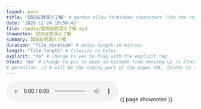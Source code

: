 ```yaml
---
layout: post
title: '認同反對深入了解' # quotes allow forbidden characters like the colon
date: '2020-11-24 10:50:42'
file: /audio/認同反對深入了解.mp3
shownotes: 認同反對深入了解
summary: 認同反對深入了解
duration: "file_duration" # audio length in min:sec
length: "file_length" # filesize in bytes
explicit: "no" # change to yes to flag with the explicit tag
block: "no" # change to yes to keep an episode from showing up in iTunes
# permalink: /1 # will be the ending part of the pages URL, delete to default to the title
---
```


<audio controls>
<source src="{{site.url}}{{site.baseurl}}{{ page.file }}" type="audio/x-mp3">
Your browser does not support the audio element.
</audio>
{{ page.shownotes }}
